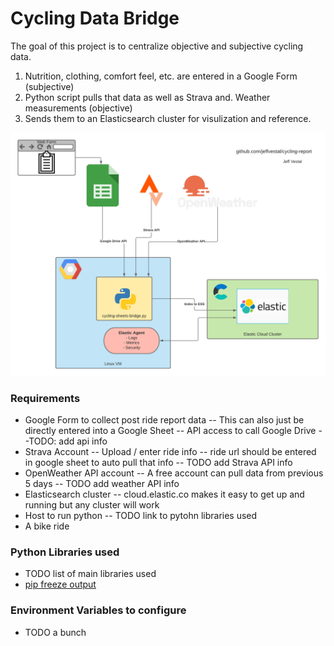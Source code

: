 # Cycling Data Bridge
The goal of this project is to centralize objective and subjective cycling data.
1. Nutrition, clothing, comfort feel, etc. are entered in a Google Form (subjective)
2. Python script pulls that data as well as Strava and. Weather measurements (objective)
3. Sends them to an Elasticsearch cluster for visulization and reference.

[![Data Flow Diagram](https://github.com/jeffvestal/cycling-data-bridge/raw/main/cycling%20report%20Diagram.png "Data Flow Diagram")](https://github.com/jeffvestal/cycling-report/raw/main/cycling%20report%20Diagram.png "Data Flow Diagram")

### Requirements
- Google Form to collect post ride report data
-- This can also just be directly entered into a Google Sheet
-- API access to call Google Drive
--TODO: add api info
- Strava Account
-- Upload / enter ride info 
-- ride url should be entered in google sheet to auto pull that info
-- TODO add Strava API info
- OpenWeather API account
-- A free account can pull data from previous 5 days
-- TODO add weather API info
- Elasticsearch cluster
-- cloud.elastic.co makes it easy to get up and running but any cluster will work
- Host to run python
-- TODO link to pytohn libraries used
- A bike ride

### Python Libraries used
- TODO list of main libraries used
- [pip freeze output](https://raw.githubusercontent.com/jeffvestal/cycling-data-bridge/main/py_freeze.txt?token=AMWFQYHCRJMNSOZN5O2WU6K73TIGW "pip freeze output")

### Environment Variables to configure
- TODO a bunch



